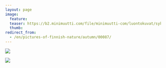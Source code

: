 ```yaml
---
layout: page
image:
  feature:
  teaser: https://b2.minimuutti.com/file/minimuutti-com/luontokuvat/syksy/3/DS39059-245px.jpg
  thumb:
redirect_from:
  - /en/pictures-of-finnish-nature/autumn/00087/
---
```


![](https://b2.minimuutti.com/file/minimuutti-com/luontokuvat/syksy/3/DS39059-800px.jpg)

![](https://b2.minimuutti.com/file/minimuutti-com/luontokuvat/syksy/3/DS39057-800px.jpg)